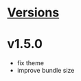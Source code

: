 # [Versions](https://github.com/Tracktor/treege-consumer/releases)

# v1.5.0
- fix theme 
- improve bundle size
